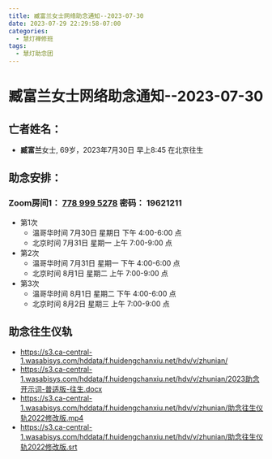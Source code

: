 ```yaml
---
title: 臧富兰女士网络助念通知--2023-07-30
date: 2023-07-29 22:29:58-07:00
categories:
  - 慧灯禅修班
tags:
  - 慧灯助念团
---
```

# 臧富兰女士网络助念通知--2023-07-30

## 亡者姓名：

- **臧富兰**女士, 69岁，2023年7月30日 早上8:45 在北京往生

## 助念安排：  


### Zoom房间1： [778 999 5278](https://us02web.zoom.us/j/7789995278?pwd=VjZmbWJFY2k2K0E5RVB2cTNIQmhqUT09>) 密码： 19621211

- 第1次
  - 温哥华时间 7月30日 星期日 下午 4:00-6:00 点  
  - 北京时间 7月31日 星期一 上午 7:00-9:00 点
- 第2次
  - 温哥华时间 7月31日 星期一 下午 4:00-6:00 点  
  - 北京时间 8月1日 星期二 上午 7:00-9:00 点
- 第3次
  - 温哥华时间 8月1日 星期二 下午 4:00-6:00 点  
  - 北京时间 8月2日 星期三 上午 7:00-9:00 点


## 助念往生仪轨

- <https://s3.ca-central-1.wasabisys.com/hddata/f.huidengchanxiu.net/hdv/v/zhunian/>
- <https://s3.ca-central-1.wasabisys.com/hddata/f.huidengchanxiu.net/hdv/v/zhunian/2023助念开示词-普适版-往生.docx>
- <https://s3.ca-central-1.wasabisys.com/hddata/f.huidengchanxiu.net/hdv/v/zhunian/助念往生仪轨2022修改版.mp4>
- <https://s3.ca-central-1.wasabisys.com/hddata/f.huidengchanxiu.net/hdv/v/zhunian/助念往生仪轨2022修改版.srt>